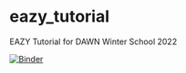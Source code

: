 # eazy_tutorial
EAZY Tutorial for DAWN Winter School 2022

[![Binder](https://mybinder.org/badge_logo.svg)](https://mybinder.org/v2/gh/claragimenez/eazy_tutorial/HEAD?labpath=https%3A%2F%2Fgithub.com%2Fclaragimenez%2Feazy_tutorial%2Fblob%2Fmain%2FEAZY_Tutorial_WinterSchool2022.ipynb)
